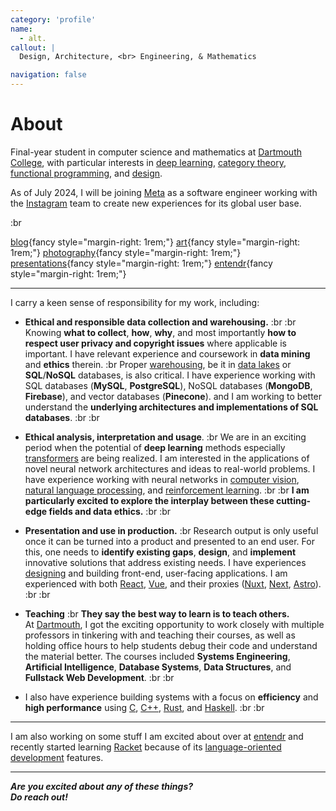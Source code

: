 ```yaml
---
category: 'profile'
name:
  - alt.
callout: |
  Design, Architecture, <br> Engineering, & Mathematics

navigation: false
---
```


# About

Final-year student in computer science and mathematics at [Dartmouth College][dartmouth],
with particular interests in [deep learning][dl], [category theory][category-theory],
[functional programming][functional-prg], and [design][design].

As of July 2024, I will be joining [Meta][meta] as a software engineer
working with the [Instagram][instagram] team to create new experiences
for its global user base.

:br

[blog](https://amittai.space){fancy style="margin-right: 1rem;"}
[art](https://amittai.art){fancy style="margin-right: 1rem;"}
[photography](https://www.instagram.com/amittai.art){fancy style="margin-right: 1rem;"}  
[presentations](https://slides.amittai.studio){fancy style="margin-right: 1rem;"}
[entendr](https://entendr.life){fancy style="margin-right: 1rem;"}

---

I carry a keen sense of responsibility for my work, including:

- **Ethical and responsible data collection and warehousing.**
  :br :br
  Knowing **what to collect**, **how**, **why**, and most importantly
  **how to respect user privacy and copyright issues** where applicable
  is important. I have relevant experience and coursework in
  **data mining** and **ethics** therein.
  :br
  Proper [warehousing][data-warehouse], be it in
  [data lakes][data-lake] or **SQL**/**NoSQL**
  databases, is also critical.
  I have experience working with SQL databases (**MySQL**, **PostgreSQL**),
  NoSQL databases (**MongoDB**, **Firebase**), and
  vector databases (**Pinecone**).
  and I am working to better understand the **underlying architectures
  and implementations of SQL databases**.
  :br :br

- **Ethical analysis, interpretation and usage**.
  :br
  We are in an exciting period when the potential of
  **deep learning** methods especially [transformers][attention-paper]
  are being realized.
  I am interested in the applications
  of novel neural network architectures and ideas to real-world problems.
  I have experience working with neural networks in
  [computer vision][computer-vision], [natural language processing][nlp],
  and [reinforcement learning][reinforcement-learning].  :br :br
  **I am particularly excited to explore the interplay between these
  cutting-edge fields and data ethics.**
  :br :br

- **Presentation and use in production.**
  :br
  Research output is only useful once it can be turned into a product
  and presented to an end user. For this, one needs to
  **identify existing gaps**, **design**, and **implement**
  innovative solutions that address existing needs.
  I have experiences [designing][design] and building front-end, user-facing applications.
  I am experienced with both [React][react], [Vue][vue],
  and their proxies ([Nuxt][nuxt], [Next][next], [Astro][astro]).
  :br :br
  
- **Teaching**
  :br
  **They say the best way to learn is to teach others.**  
  At [Dartmouth][dartmouth], I got the exciting opportunity to work closely
  with multiple professors in tinkering with and teaching their
  courses, as well as holding office hours to help students debug
  their code and understand the material better.
  The courses included **Systems Engineering**,
  **Artificial Intelligence**, **Database Systems**, **Data Structures**,
  and **Fullstack Web Development**.
  :br :br

- I also have experience building systems with a focus on
  **efficiency** and **high performance** using [C][c],
  [C++][cpp], [Rust][rust], and [Haskell][haskell].
  :br :br

---

I am also working on some stuff I am excited about
over at [entendr][entendr] and
recently started learning [Racket][racket] because of
its [language-oriented development][lang-dev] features.

---

**_Are you excited about any of these things?  
Do reach out!_**

[data-warehouse]:           https://aws.amazon.com/what-is/data-warehouse/
[data-lake]:                https://www.databricks.com/discover/data-lakes

[lang-dev]:                 https://beautifulracket.com/appendix/why-lop-why-racket.html
[racket]:                   https://racket-lang.org
[react]:                    https://react.dev
[vue]:                      https://vuejs.org
[nuxt]:                     https://nuxt.com
[next]:                     https://nextjs.org
[category-theory]:          https://plato.stanford.edu/entries/category-theory/
[dl]:                       https://www.simplilearn.com/tutorials/deep-learning-tutorial/what-is-deep-learning
[design]:                   https://www.designcouncil.org.uk/our-work/what-is-design/
[functional-prg]:           https://spectrum.ieee.org/functional-programming
[dartmouth]:                https://home.dartmouth.edu/
[entendr]:                  https://entendr.life
[attention-paper]:          https://arxiv.org/pdf/1706.03762.pdf
[computer-vision]:          https://www.sas.com/en_us/insights/analytics/computer-vision.html
[reinforcement-learning]:   https://www.techtarget.com/searchenterpriseai/definition/reinforcement-learning
[nlp]:                      https://www.ibm.com/topics/natural-language-processing
[astro]:                    https://astro.build

[meta]:                     https://meta.com
[instagram]:                https://about.meta.com/technologies/instagram/

[c]:                        https://ieeexplore.ieee.org/document/6499601
[cpp]:                      https://isocpp.org
[rust]:                     https://www.rust-lang.org
[haskell]:                  https://www.haskell.org
